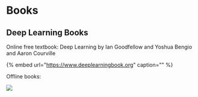 # Books

## Deep Learning Books

Online free textbook: Deep Learning by Ian Goodfellow and Yoshua Bengio and Aaron Courville

{% embed url="https://www.deeplearningbook.org" caption="" %}

Offline books:

![](../../../images/image%20%2821%29.png)

